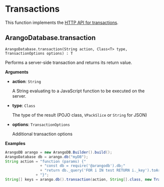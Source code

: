 # Transactions

This function implements the
[HTTP API for transactions](https://docs.arangodb.com/latest/HTTP/Transaction/index.html).

## ArangoDatabase.transaction

```
ArangoDatabase.transaction(String action, Class<T> type, TransactionOptions options) : T
```

Performs a server-side transaction and returns its return value.

**Arguments**

- **action**: `String`

  A String evaluating to a JavaScript function to be executed on the server.

- **type**: `Class`

  The type of the result (POJO class, `VPackSlice` or `String` for JSON)

- **options**: `TransactionOptions`

  Additional transaction options

**Examples**

```Java
ArangoDB arango = new ArangoDB.Builder().build();
ArangoDatabase db = arango.db("myDB");
String action = "function (params) {"
                + "const db = require('@arangodb').db;"
                + "return db._query('FOR i IN test RETURN i._key').toArray();"
              + "}";
String[] keys = arango.db().transaction(action, String[].class, new TransactionOptions());
```
